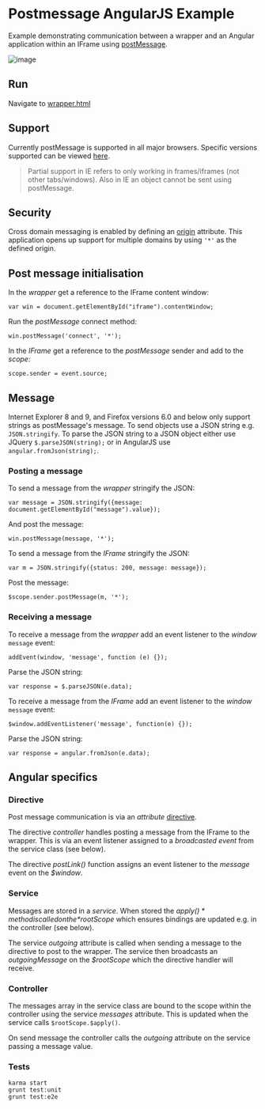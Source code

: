 # Postmessage AngularJS Example

Example demonstrating communication between a wrapper and an Angular application within an IFrame using [postMessage](https://developer.mozilla.org/en/docs/DOM/window.postMessage).

![image](https://f.cloud.github.com/assets/31971/479416/91c9780a-b812-11e2-971c-d3cbf9b4a98e.png)

## Run

Navigate to [wrapper.html](http://localhost:9000/wrapper.html)

## Support

Currently postMessage is supported in all major browsers. Specific versions supported can be viewed [here](http://caniuse.com/#search=postmessage).

> Partial support in IE refers to only working in frames/iframes (not other tabs/windows). Also in IE an object cannot be sent using postMessage.

## Security

Cross domain messaging is enabled by defining an [origin](http://www.whatwg.org/specs/web-apps/current-work/multipage/comms.html#dom-messageevent-origin) attribute. This application opens up support for multiple domains by using `'*'` as the defined origin.

## Post message initialisation

In the *wrapper* get a reference to the IFrame content window:
    
    var win = document.getElementById("iframe").contentWindow;

Run the *postMessage* connect method:

    win.postMessage('connect', '*');

In the *IFrame* get a reference to the *postMessage* sender and add to the *scope*:
    
    scope.sender = event.source;

## Message

Internet Explorer 8 and 9, and Firefox versions 6.0 and below only support strings as postMessage's message. To send objects use a JSON string e.g. `JSON.stringify`. To parse the JSON string to a JSON object either use JQuery `$.parseJSON(string);` or in AngularJS use `angular.fromJson(string);`.

### Posting a message

To send a message from the *wrapper* stringify the JSON:

    var message = JSON.stringify({message: document.getElementById("message").value});

And post the message:

    win.postMessage(message, '*');

To send a message from the *IFrame* stringify the JSON:

    var m = JSON.stringify({status: 200, message: message});

Post the message:

    $scope.sender.postMessage(m, '*');

### Receiving a message

To receive a message from the *wrapper* add an event listener to the *window* `message` event:

    addEvent(window, 'message', function (e) {});

Parse the JSON string:

    var response = $.parseJSON(e.data);

To receive a message from the *IFrame* add an event listener to the *window* `message` event:

    $window.addEventListener('message', function(e) {});

Parse the JSON string:

    var response = angular.fromJson(e.data);

## Angular specifics

### Directive

Post message communication is via an *attribute* [directive](http://docs.angularjs.org/guide/directive). 

The directive *controller* handles posting a message from the IFrame to the wrapper. This is via an event listener assigned to a *broadcasted event* from the service class (see below).

The directive *postLink()* function assigns an event listener to the *message* event on the *$window*. 

### Service

Messages are stored in a *service*. When stored the *$apply()* method is called on the *$rootScope* which ensures bindings are updated e.g. in the controller (see below). 

The service *outgoing* attribute is called when sending a message to the directive to post to the wrapper. The service then broadcasts an *outgoingMessage* on the *$rootScope* which the directive handler will receive.

### Controller

The messages array in the service class are bound to the scope within the controller using the service *messages* attribute. This is updated when the service calls `$rootScope.$apply()`.

On send message the controller calls the *outgoing* attribute on the service passing a message value.

### Tests

    karma start
    grunt test:unit
    grunt test:e2e


